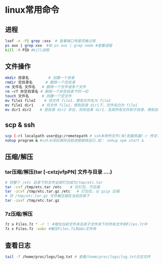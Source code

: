 # linux常用命令

## 进程
```bash
lsof -n -P| grep :xxx  # 查看端口号是否被占用
ps aux | grep xxx  #如 ps aux | grep node #查看进程
kill -9 PID #kill进程
```

## 文件操作
```bash
mkdir 目录名         # 创建一个目录
rmdir 空目录名      # 删除一个空目录
rm 文件名 文件名   # 删除一个文件或多个文件
rm –rf 非空目录名 # 删除一个非空目录下的一切
touch 文件名      # 创建一个空文件
mv file1 file2    # 将文件 file1，更改文件名为 file2
mv file1 dir1    # 将文件 file1，移到目录 dir1下，文件名仍为 file1
mv dir1 dir2    # 若目录 dir2 存在，则将目录 dir1，及其所有文件和子目录，移到目录 dir2 下，新目录名称为 dir1。若目录 dir2 不存在，则将dir1，及其所有文件和子目录，更改为目录 dir2
```

## scp & ssh
```bash
scp (-r) localpath user@ip:/remotepath # ssh本地传文件(夹)到服务器(-r 传文件夹)
nohup program & #ssh关闭后保持当前进程继续运行,如： nohup npm start & 
```

## 压缩/解压

### tar压缩/解压(tar [-cxtzjvfpPN] 文件与目录 ....)
```bash
# 将整个 /etc 目录下的文件全部打包成为/tmp/etc.tar
tar -cvf /tmp/etc.tar /etc    # 仅打包，不压缩
tar -zcvf /tmp/etc.tar.gz /etc   # 打包后，以 gzip 压缩
# 将 /tmp/etc.tar.gz 文件解压缩在当前目录下
tar -zxvf /tmp/etc.tar.gz
```

### 7z压缩/解压
```bash
7z a Files.7z * -r ： #增加当前文件夹及其子文件夹下的所有文件到Files.7z中
7z x Files.7z -oabc #解压Files.7z到abc文件夹
```

## 查看日志
```bash
tail -f /home/proc/logs/log.txt # 查看/home/proc/logs/log.txt日志文件
```